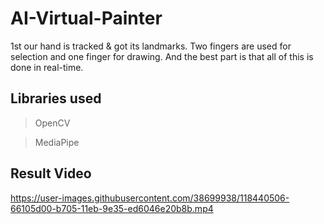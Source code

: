 # AI-Virtual-Painter

1st our hand is tracked & got its landmarks. Two fingers are used for selection and one finger for drawing. And the best part is that all of this is done in real-time.


## Libraries used

> OpenCV

> MediaPipe


## Result Video


https://user-images.githubusercontent.com/38699938/118440506-66105d00-b705-11eb-9e35-ed6046e20b8b.mp4

